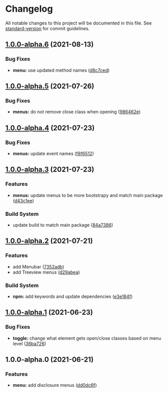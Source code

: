 # Changelog

All notable changes to this project will be documented in this file. See [standard-version](https://github.com/conventional-changelog/standard-version) for commit guidelines.

## [1.0.0-alpha.6](https://github.com/NickDJM/accessible-menu-bootstrap-4/compare/v1.0.0-alpha.5...v1.0.0-alpha.6) (2021-08-13)


### Bug Fixes

* **menu:** use updated method names ([d8c7ced](https://github.com/NickDJM/accessible-menu-bootstrap-4/commit/d8c7ced42a7df0a78910a29af593dd7b69ba13bd))

## [1.0.0-alpha.5](https://github.com/NickDJM/accessible-menu-bootstrap-4/compare/v1.0.0-alpha.4...v1.0.0-alpha.5) (2021-07-26)


### Bug Fixes

* **menus:** do not remove close class when opening ([986462e](https://github.com/NickDJM/accessible-menu-bootstrap-4/commit/986462e8bf54914fcaeb2d4cd9f3bfb281f5b26e))

## [1.0.0-alpha.4](https://github.com/NickDJM/accessible-menu-bootstrap-4/compare/v1.0.0-alpha.3...v1.0.0-alpha.4) (2021-07-23)


### Bug Fixes

* **menus:** update event names ([f8f6512](https://github.com/NickDJM/accessible-menu-bootstrap-4/commit/f8f6512fc2790311009fb60d156dee1a5156fb61))

## [1.0.0-alpha.3](https://github.com/NickDJM/accessible-menu-bootstrap-4/compare/v1.0.0-alpha.2...v1.0.0-alpha.3) (2021-07-23)


### Features

* **menus:** update menus to be more bootstrapy and match main package ([d43c1ee](https://github.com/NickDJM/accessible-menu-bootstrap-4/commit/d43c1eeaa59f457e325f11a9767eabeaf8a2d39e))


### Build System

* update build to match main package ([84a7386](https://github.com/NickDJM/accessible-menu-bootstrap-4/commit/84a73869e1c88cbb00a40b5e35194339767dc4c2))

## [1.0.0-alpha.2](https://github.com/NickDJM/accessible-menu-bootstrap-4/compare/v1.0.0-alpha.1...v1.0.0-alpha.2) (2021-07-21)


### Features

* add Menubar ([7352adb](https://github.com/NickDJM/accessible-menu-bootstrap-4/commit/7352adbeccd9f498b5c95bc6d01a793abf258b70))
* add Treeview menus ([d29abea](https://github.com/NickDJM/accessible-menu-bootstrap-4/commit/d29abeaa9079c593e8be77be2511b3d85435f326))


### Build System

* **npm:** add keywords and update dependencies ([e3e184f](https://github.com/NickDJM/accessible-menu-bootstrap-4/commit/e3e184f7a2cb2cd50fed344372e50dd3666aa6dc))

## [1.0.0-alpha.1](https://github.com/NickDJM/accessible-menu-bootstrap-4/compare/v1.0.0-alpha.0...v1.0.0-alpha.1) (2021-06-23)


### Bug Fixes

* **toggle:** change what element gets open/close classes based on menu level ([36ba726](https://github.com/NickDJM/accessible-menu-bootstrap-4/commit/36ba726e445dd5c487a3bfc3d68bef039a335427))

## 1.0.0-alpha.0 (2021-06-21)


### Features

* **menu:** add disclosure menus ([dd0dc6f](https://github.com/NickDJM/accessible-menu-bootstrap-4/commit/dd0dc6f9c0a806f6b146cf079a59f3be1f2be6f4))
